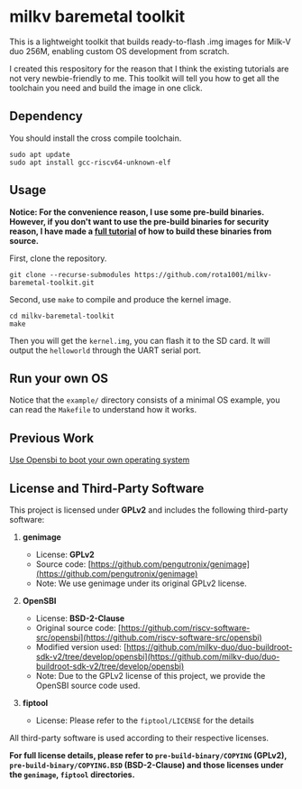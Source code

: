 # milkv baremetal toolkit
This is a lightweight toolkit that builds ready-to-flash .img images for Milk-V duo 256M, enabling custom OS development from scratch.

I created this respository for the reason that I think the existing tutorials are not very newbie-friendly to me. This toolkit will tell you how to get all the toolchain you need and build the image in one click.

## Dependency
You should install the cross compile toolchain.
```shell
sudo apt update
sudo apt install gcc-riscv64-unknown-elf
```
## Usage
**Notice: For the convenience reason, I use some pre-build binaries. However, if you don't want to use the pre-build binaries for security reason, I have made a [full tutorial](docs/toolchain.md) of how to build these binaries from source.**

First, clone the repository.
```shell
git clone --recurse-submodules https://github.com/rota1001/milkv-baremetal-toolkit.git
```
Second, use `make` to compile and produce the kernel image.
```shell
cd milkv-baremetal-toolkit
make
```

Then you will get the `kernel.img`, you can flash it to the SD card. It will output the `helloworld` through the UART serial port.

## Run your own OS
Notice that the `example/` directory consists of a minimal OS example, you can read the `Makefile` to understand how it works.

## Previous Work
[Use Opensbi to boot your own operating system](https://forum.sophgo.com/t/use-opensbi-to-boot-your-own-operating-system/340)


## License and Third-Party Software

This project is licensed under **GPLv2** and includes the following third-party software:

1. **genimage**  
   - License: **GPLv2**  
   - Source code: [https://github.com/pengutronix/genimage](https://github.com/pengutronix/genimage)  
   - Note: We use genimage under its original GPLv2 license.  

2. **OpenSBI**  
   - License: **BSD-2-Clause**  
   - Original source code: [https://github.com/riscv-software-src/opensbi](https://github.com/riscv-software-src/opensbi)  
   - Modified version used: [https://github.com/milkv-duo/duo-buildroot-sdk-v2/tree/develop/opensbi](https://github.com/milkv-duo/duo-buildroot-sdk-v2/tree/develop/opensbi)  
   - Note: Due to the GPLv2 license of this project, we provide the OpenSBI source code used.  
3. **fiptool**
   - License: Please refer to the `fiptool/LICENSE` for the details

All third-party software is used according to their respective licenses.

**For full license details, please refer to `pre-build-binary/COPYING` (GPLv2), `pre-build-binary/COPYING.BSD` (BSD-2-Clause) and those licenses under the `genimage`, `fiptool` directories.**
